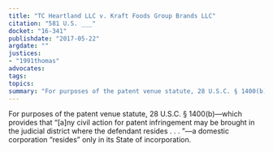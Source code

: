 ```yaml
---
title: "TC Heartland LLC v. Kraft Foods Group Brands LLC"
citation: "581 U.S. ___"
docket: "16-341"
publishdate: "2017-05-22"
argdate: ""
justices:
- "1991thomas"
advocates:
tags:
topics:
summary: "For purposes of the patent venue statute, 28 U.S.C. § 1400(b)—which provides that “[a]ny civil action for patent infringement may be brought in the judicial district where the defendant resides . . . ”—a domestic corporation “resides” only in its State of incorporation."
---
```

For purposes of the patent venue statute, 28 U.S.C. § 1400(b)—which provides that “[a]ny civil action for patent infringement may be brought in the judicial district where the defendant resides . . . ”—a domestic corporation “resides” only in its State of incorporation.

